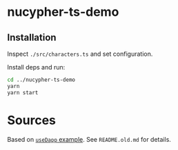 # nucypher-ts-demo

## Installation

Inspect `./src/characters.ts` and set configuration.

Install deps and run:

```bash
cd ../nucypher-ts-demo
yarn
yarn start
```

# Sources

Based on [`useDapp` example](https://github.com/EthWorks/useDapp/tree/master/packages/example). See `README.old.md` for details.
